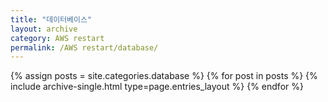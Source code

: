 ```yaml
---
title: "데이터베이스"
layout: archive
category: AWS restart
permalink: /AWS restart/database/
---
```


{% assign posts = site.categories.database %}
{% for post in posts %} {% include archive-single.html type=page.entries_layout %} {% endfor %}

<!-- 공백이 있는 카테고리 같은경우 ['카테고리명']의 형식으로 만들어주기 -->
